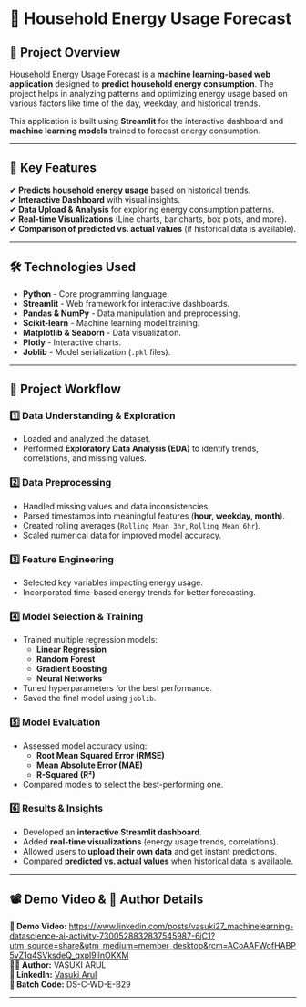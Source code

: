 # 🔋 Household Energy Usage Forecast

## 📌 Project Overview
Household Energy Usage Forecast is a **machine learning-based web application** designed to **predict household energy consumption**. The project helps in analyzing patterns and optimizing energy usage based on various factors like time of the day, weekday, and historical trends.

This application is built using **Streamlit** for the interactive dashboard and **machine learning models** trained to forecast energy consumption.

---

## 🎯 **Key Features**
✔ **Predicts household energy usage** based on historical trends.  
✔ **Interactive Dashboard** with visual insights.  
✔ **Data Upload & Analysis** for exploring energy consumption patterns.  
✔ **Real-time Visualizations** (Line charts, bar charts, box plots, and more).  
✔ **Comparison of predicted vs. actual values** (if historical data is available).  

---

## 🛠 **Technologies Used**
- **Python** - Core programming language.
- **Streamlit** - Web framework for interactive dashboards.
- **Pandas & NumPy** - Data manipulation and preprocessing.
- **Scikit-learn** - Machine learning model training.
- **Matplotlib & Seaborn** - Data visualization.
- **Plotly** - Interactive charts.
- **Joblib** - Model serialization (`.pkl` files).

---

## 🚀 **Project Workflow**
### **1️⃣ Data Understanding & Exploration**
- Loaded and analyzed the dataset.
- Performed **Exploratory Data Analysis (EDA)** to identify trends, correlations, and missing values.

### **2️⃣ Data Preprocessing**
- Handled missing values and data inconsistencies.
- Parsed timestamps into meaningful features (**hour, weekday, month**).
- Created rolling averages (`Rolling_Mean_3hr`, `Rolling_Mean_6hr`).
- Scaled numerical data for improved model accuracy.

### **3️⃣ Feature Engineering**
- Selected key variables impacting energy usage.
- Incorporated time-based energy trends for better forecasting.

### **4️⃣ Model Selection & Training**
- Trained multiple regression models:
  - **Linear Regression**
  - **Random Forest**
  - **Gradient Boosting**
  - **Neural Networks**
- Tuned hyperparameters for the best performance.
- Saved the final model using `joblib`.

### **5️⃣ Model Evaluation**
- Assessed model accuracy using:
  - **Root Mean Squared Error (RMSE)**
  - **Mean Absolute Error (MAE)**
  - **R-Squared (R²)**
- Compared models to select the best-performing one.

### **6️⃣ Results & Insights**
- Developed an **interactive Streamlit dashboard**.
- Added **real-time visualizations** (energy usage trends, correlations).
- Allowed users to **upload their own data** and get instant predictions.
- Compared **predicted vs. actual values** when historical data is available.

---

## 📽️ **Demo Video & 👤 Author Details**
**🎥 Demo Video:** https://www.linkedin.com/posts/vasuki27_machinelearning-datascience-ai-activity-7300528832837545987-6jC1?utm_source=share&utm_medium=member_desktop&rcm=ACoAAFWofHABP5vZ1q4SVksdeQ_qxpl9ilnOKXM  
**👨‍💻 Author:** VASUKI ARUL  
**🔗 LinkedIn:** [Vasuki Arul](https://www.linkedin.com/in/vasuki27/)  
**📅 Batch Code:** DS-C-WD-E-B29  

---


